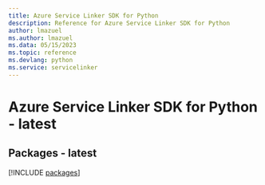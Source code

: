 ```yaml
---
title: Azure Service Linker SDK for Python
description: Reference for Azure Service Linker SDK for Python
author: lmazuel
ms.author: lmazuel
ms.data: 05/15/2023
ms.topic: reference
ms.devlang: python
ms.service: servicelinker
---
```

# Azure Service Linker SDK for Python - latest
## Packages - latest
[!INCLUDE [packages](service-linker-index.md)]
